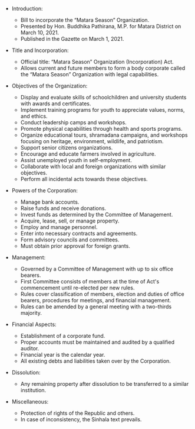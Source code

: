 - Introduction:
  - Bill to incorporate the “Matara Season” Organization.
  - Presented by Hon. Buddhika Pathirana, M.P. for Matara District on March 10, 2021.
  - Published in the Gazette on March 1, 2021.

- Title and Incorporation:
  - Official title: “Matara Season” Organization (Incorporation) Act.
  - Allows current and future members to form a body corporate called the “Matara Season” Organization with legal capabilities.

- Objectives of the Organization:
  - Display and evaluate skills of schoolchildren and university students with awards and certificates.
  - Implement training programs for youth to appreciate values, norms, and ethics.
  - Conduct leadership camps and workshops.
  - Promote physical capabilities through health and sports programs.
  - Organize educational tours, shramadana campaigns, and workshops focusing on heritage, environment, wildlife, and patriotism.
  - Support senior citizens organizations.
  - Encourage and educate farmers involved in agriculture.
  - Assist unemployed youth in self-employment.
  - Collaborate with local and foreign organizations with similar objectives.
  - Perform all incidental acts towards these objectives.

- Powers of the Corporation:
  - Manage bank accounts.
  - Raise funds and receive donations.
  - Invest funds as determined by the Committee of Management.
  - Acquire, lease, sell, or manage property.
  - Employ and manage personnel.
  - Enter into necessary contracts and agreements.
  - Form advisory councils and committees.
  - Must obtain prior approval for foreign grants.

- Management:
  - Governed by a Committee of Management with up to six office bearers.
  - First Committee consists of members at the time of Act's commencement until re-elected per new rules.
  - Rules cover classification of members, election and duties of office bearers, procedures for meetings, and financial management.
  - Rules can be amended by a general meeting with a two-thirds majority.

- Financial Aspects:
  - Establishment of a corporate fund.
  - Proper accounts must be maintained and audited by a qualified auditor.
  - Financial year is the calendar year.
  - All existing debts and liabilities taken over by the Corporation.

- Dissolution:
  - Any remaining property after dissolution to be transferred to a similar institution.

- Miscellaneous:
  - Protection of rights of the Republic and others.
  - In case of inconsistency, the Sinhala text prevails.